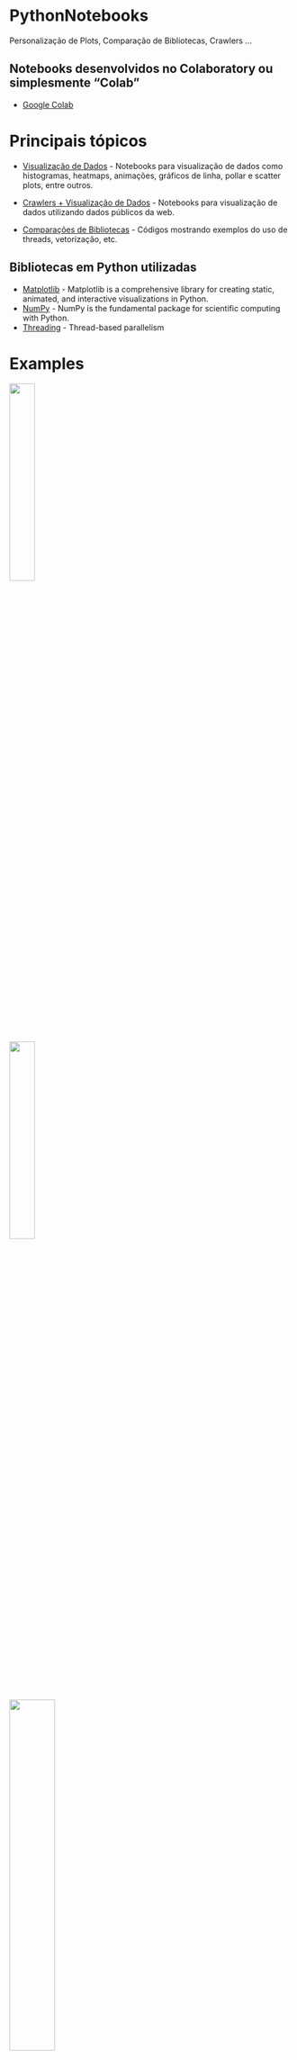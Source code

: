 # PythonNotebooks
Personalização de Plots, Comparação de Bibliotecas, Crawlers ...
## Notebooks desenvolvidos no Colaboratory ou simplesmente “Colab”
* [Google Colab](https://colab.research.google.com/) 

# Principais tópicos

* [Visualização de Dados](https://github.com/Haiga/PythonNotebooks/tree/master/Visualiza%C3%A7%C3%A3o%20de%20Dados) - Notebooks para visualização de dados como histogramas, heatmaps, animações, gráficos de linha, pollar e scatter plots, entre outros.

* [Crawlers + Visualização de Dados](https://github.com/Haiga/PythonNotebooks/tree/master/Crawlers) - Notebooks para visualização de dados utilizando dados públicos da web.

* [Comparações de Bibliotecas](https://github.com/Haiga/PythonNotebooks/tree/master/Compara%C3%A7%C3%A3o%20Bibliotecas%20e%20M%C3%A9todos) - Códigos mostrando exemplos do uso de threads, vetorização, etc.


## Bibliotecas em Python utilizadas

* [Matplotlib](https://matplotlib.org/) - Matplotlib is a comprehensive library for creating static, animated, and interactive visualizations in Python.
* [NumPy](https://numpy.org/) - NumPy is the fundamental package for scientific computing with Python.
* [Threading](https://docs.python.org/3/library/threading.html) - Thread-based parallelism

# Examples

<div class="row">
  <div class="column">
<img src="https://pedro-henr.github.io/portfolio/images/gitplot/1.jpg" width="30%" height="30%">
  </div>
  <div class="column">
<img src="https://pedro-henr.github.io/portfolio/images/gitplot/2.jpg" width="30%" height="30%">
    </div>
  <div class="column">
<img src="https://pedro-henr.github.io/portfolio/images/gitplot/3.png" width="40%" height="40%">
    </div>
  <div class="column">
<img src="https://pedro-henr.github.io/portfolio/images/gitplot/4.png" width="40%" height="40%">
    </div>
  <div class="column">
<img src="https://pedro-henr.github.io/portfolio/images/gitplot/5.png" width="40%" height="40%">
    </div>
  <div class="column">
<img src="https://pedro-henr.github.io/portfolio/images/gitplot/6.jpg" width="40%" height="40%">
</div>
</div>


